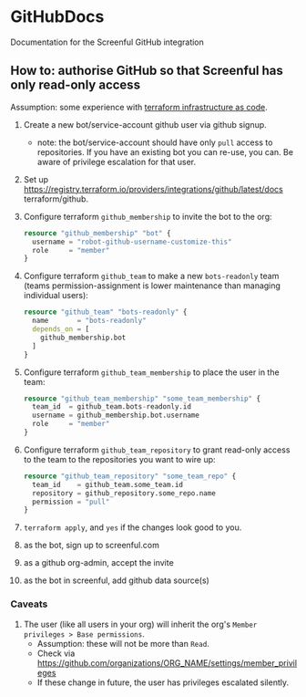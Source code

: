 # GitHubDocs

Documentation for the Screenful GitHub integration

## How to: authorise GitHub so that Screenful has only read-only access

Assumption: some experience with [terraform infrastructure as code][1].

1. Create a new bot/service-account github user via github signup.
    - note: the bot/service-account should have only `pull` access to repositories. If you have an existing bot you can re-use, you can. Be aware of privilege escalation for that user. 
3. Set up <https://registry.terraform.io/providers/integrations/github/latest/docs> terraform/github.
4. Configure terraform `github_membership` to invite the bot to the org:

    ```terraform
    resource "github_membership" "bot" {
      username = "robot-github-username-customize-this"
      role     = "member"
    }
    ```
    
3. Configure terraform `github_team` to make a new `bots-readonly` team (teams permission-assignment is lower maintenance than managing individual users):

    ```terraform
    resource "github_team" "bots-readonly" {
      name       = "bots-readonly"
      depends_on = [
        github_membership.bot
      ]
    }
    ```

4. Configure terraform `github_team_membership` to place the user in the team:

    ```terraform
    resource "github_team_membership" "some_team_membership" {
      team_id  = github_team.bots-readonly.id
      username = github_membership.bot.username
      role     = "member"
    }
    ```

5. Configure terraform `github_team_repository` to grant read-only access to the team to the repositories you want to wire up:

    ```terraform
    resource "github_team_repository" "some_team_repo" {
      team_id    = github_team.some_team.id
      repository = github_repository.some_repo.name
      permission = "pull"
    }
    ```

6. `terraform apply`, and `yes` if the changes look good to you.
7. as the bot, sign up to screenful.com
8. as a github org-admin, accept the invite
9. as the bot in screenful, add github data source(s)

### Caveats

1. The user (like all users in your org) will inherit the org's `Member privileges > Base permissions`. 
    - Assumption: these will not be more than `Read`. 
    - Check via <https://github.com/organizations/ORG_NAME/settings/member_privileges>
    - If these change in future, the user has privileges escalated silently.

[1]: https://learn.hashicorp.com/tutorials/terraform/github-user-teams
